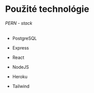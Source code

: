 # Použité technológie

###### PERN - stack

- PostgreSQL
- Express
- React
- NodeJS

- Heroku
- Tailwind
